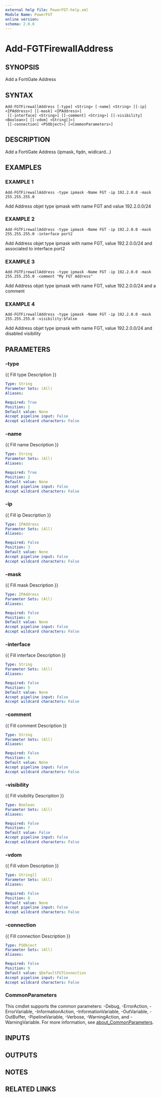 ```yaml
---
external help file: PowerFGT-help.xml
Module Name: PowerFGT
online version:
schema: 2.0.0
---
```


# Add-FGTFirewallAddress

## SYNOPSIS
Add a FortiGate Address

## SYNTAX

```
Add-FGTFirewallAddress [-type] <String> [-name] <String> [[-ip] <IPAddress>] [[-mask] <IPAddress>]
 [[-interface] <String>] [[-comment] <String>] [[-visibility] <Boolean>] [[-vdom] <String[]>]
 [[-connection] <PSObject>] [<CommonParameters>]
```

## DESCRIPTION
Add a FortiGate Address (ipmask, fqdn, widlcard...)

## EXAMPLES

### EXAMPLE 1
```
Add-FGTFirewallAddress -type ipmask -Name FGT -ip 192.2.0.0 -mask 255.255.255.0
```

Add Address objet type ipmask with name FGT and value 192.2.0.0/24

### EXAMPLE 2
```
Add-FGTFirewallAddress -type ipmask -Name FGT -ip 192.2.0.0 -mask 255.255.255.0 -interface port2
```

Add Address objet type ipmask with name FGT, value 192.2.0.0/24 and associated to interface port2

### EXAMPLE 3
```
Add-FGTFirewallAddress -type ipmask -Name FGT -ip 192.2.0.0 -mask 255.255.255.0 -comment "My FGT Address"
```

Add Address objet type ipmask with name FGT, value 192.2.0.0/24 and a comment

### EXAMPLE 4
```
Add-FGTFirewallAddress -type ipmask -Name FGT -ip 192.2.0.0 -mask 255.255.255.0 -visibility:$false
```

Add Address objet type ipmask with name FGT, value 192.2.0.0/24 and disabled visibility

## PARAMETERS

### -type
{{ Fill type Description }}

```yaml
Type: String
Parameter Sets: (All)
Aliases:

Required: True
Position: 1
Default value: None
Accept pipeline input: False
Accept wildcard characters: False
```

### -name
{{ Fill name Description }}

```yaml
Type: String
Parameter Sets: (All)
Aliases:

Required: True
Position: 2
Default value: None
Accept pipeline input: False
Accept wildcard characters: False
```

### -ip
{{ Fill ip Description }}

```yaml
Type: IPAddress
Parameter Sets: (All)
Aliases:

Required: False
Position: 3
Default value: None
Accept pipeline input: False
Accept wildcard characters: False
```

### -mask
{{ Fill mask Description }}

```yaml
Type: IPAddress
Parameter Sets: (All)
Aliases:

Required: False
Position: 4
Default value: None
Accept pipeline input: False
Accept wildcard characters: False
```

### -interface
{{ Fill interface Description }}

```yaml
Type: String
Parameter Sets: (All)
Aliases:

Required: False
Position: 5
Default value: None
Accept pipeline input: False
Accept wildcard characters: False
```

### -comment
{{ Fill comment Description }}

```yaml
Type: String
Parameter Sets: (All)
Aliases:

Required: False
Position: 6
Default value: None
Accept pipeline input: False
Accept wildcard characters: False
```

### -visibility
{{ Fill visibility Description }}

```yaml
Type: Boolean
Parameter Sets: (All)
Aliases:

Required: False
Position: 7
Default value: False
Accept pipeline input: False
Accept wildcard characters: False
```

### -vdom
{{ Fill vdom Description }}

```yaml
Type: String[]
Parameter Sets: (All)
Aliases:

Required: False
Position: 8
Default value: None
Accept pipeline input: False
Accept wildcard characters: False
```

### -connection
{{ Fill connection Description }}

```yaml
Type: PSObject
Parameter Sets: (All)
Aliases:

Required: False
Position: 9
Default value: $DefaultFGTConnection
Accept pipeline input: False
Accept wildcard characters: False
```

### CommonParameters
This cmdlet supports the common parameters: -Debug, -ErrorAction, -ErrorVariable, -InformationAction, -InformationVariable, -OutVariable, -OutBuffer, -PipelineVariable, -Verbose, -WarningAction, and -WarningVariable. For more information, see [about_CommonParameters](http://go.microsoft.com/fwlink/?LinkID=113216).

## INPUTS

## OUTPUTS

## NOTES

## RELATED LINKS
